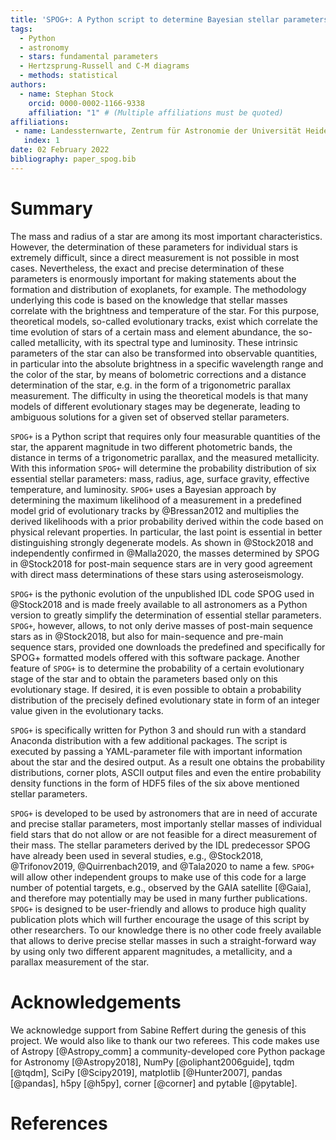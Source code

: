 ```yaml
---
title: 'SPOG+: A Python script to determine Bayesian stellar parameters of stars'
tags:
  - Python
  - astronomy
  - stars: fundamental parameters
  - Hertzsprung-Russell and C-M diagrams
  - methods: statistical
authors:
  - name: Stephan Stock
    orcid: 0000-0002-1166-9338
    affiliation: "1" # (Multiple affiliations must be quoted)
affiliations:
 - name: Landessternwarte, Zentrum für Astronomie der Universität Heidelberg, Königstuhl 12, 69117 Heidelberg, Germany
   index: 1
date: 02 February 2022
bibliography: paper_spog.bib
---
```


# Summary
The mass and radius of a star are among its most important characteristics. However, the determination of these parameters for individual stars is extremely difficult, since a direct measurement is not possible in most cases. Nevertheless, the exact and precise determination of these parameters is enormously important for making statements about the formation and distribution of exoplanets, for example. The methodology underlying this code is based on the knowledge that stellar masses correlate with the brightness and temperature of the star. For this purpose, theoretical models, so-called evolutionary tracks, exist which correlate the time evolution of stars of a certain mass and element abundance, the so-called metallicity, with its spectral type and luminosity. These intrinsic parameters of the star can also be transformed into observable quantities, in particular into the absolute brightness in a specific wavelength range and the color of the star, by means of bolometric corrections and a distance determination of the star, e.g. in the form of a trigonometric parallax measurement. The difficulty in using the theoretical models is that many models of different evolutionary stages may be degenerate, leading to ambiguous solutions for a given set of observed stellar parameters.


``SPOG+``  is a Python script that requires only four measurable quantities of the star, the apparent magnitude in two different photometric bands, the distance in terms of a trigonometric parallax, and the measured metallicity. With this information ``SPOG+`` will determine the probability distribution of six essential stellar parameters: mass, radius, age, surface gravity, effective temperature, and luminosity. ``SPOG+`` uses a Bayesian approach by determining the maximum likelihood of a measurement in a predefined model grid of evolutionary tracks by @Bressan2012 and multiplies the derived likelihoods with a prior probability derived within the code based on physical relevant properties. In particular, the last point is essential in better distinguishing strongly degenerate models. As shown in @Stock2018 and independently confirmed in @Malla2020, the masses determined by SPOG in @Stock2018 for post-main sequence stars are in very good agreement with direct mass determinations of these stars using asteroseismology.

``SPOG+``  is the pythonic evolution of the unpublished IDL code SPOG used in @Stock2018 and is made freely available to all astronomers as a Python version to greatly simplify the determination of essential stellar parameters. ``SPOG+``, however, allows, to not only derive masses of post-main sequence stars as in @Stock2018, but also for main-sequence and pre-main sequence stars, provided one downloads the predefined and specifically for SPOG+ formatted models offered with this software package. Another feature of ``SPOG+``  is to determine the probability of a certain evolutionary stage of the star and to obtain the parameters based only on this evolutionary stage. If desired, it is even possible to obtain a probability distribution of the precisely defined evolutionary state in form of an integer value given in the evolutionary tacks.

``SPOG+`` is specifically written for Python 3 and should run with a standard Anaconda distribution with a few additional packages. The script is executed by passing a YAML-parameter file with important information about the star and the desired output. As a result one obtains the probability distributions, corner plots, ASCII output files and even the entire probability density functions in the form of HDF5 files of the six above mentioned stellar parameters.

``SPOG+``  is developed to be used by astronomers that are in need of accurate and precise stallar parameters, most importanly stellar masses of individual field stars that do not allow or are not feasible for a direct measurement of their mass. The stellar parameters derived by the IDL predecessor SPOG have already been used in several studies, e.g., @Stock2018, @Trifonov2019, @Quirrenbach2019, and @Tala2020 to name a few. ``SPOG+`` will allow other independent groups to make use of this code for a large number of potential targets, e.g., observed by the GAIA satellite [@Gaia], and therefore may potentially may be used in many further publications. ``SPOG+`` is designed to be user-friendly and allows to produce high quality publication plots which will further encourage the usage of this script by other researchers. To our knowledge there is no other code freely available that allows to derive precise stellar masses in such a straight-forward way by using only two different apparent magnitudes, a metallicity, and a parallax measurement of the star.

# Acknowledgements

We acknowledge support from Sabine Reffert during the genesis of this project.  We would also like to thank our two referees. This code makes use of Astropy [@Astropy_comm] a community-developed core Python package for Astronomy [@Astropy2018], NumPy [@oliphant2006guide], tqdm [@tqdm], SciPy [@Scipy2019], matplotlib [@Hunter2007], pandas [@pandas], h5py [@h5py], corner [@corner] and pytable [@pytable].

# References
